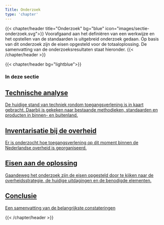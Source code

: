 ```yaml
---
Title: Onderzoek
type: 'chapter'
---
```


{{< chapter/header title="Onderzoek" bg="blue" icon="images/sectie-onderzoek.svg">}}
Voorafgaand aan het definiëren van een werkwijze en het opstellen van de standaarden is uitgebreid onderzoek gedaan. Op basis van dit onderzoek zijn de eisen opgesteld voor de totaaloplossing. De samenvatting van de onderzoeksresultaten staat hieronder.
{{< /chapter/header >}}

{{< chapter/header bg="lightblue">}}

### In deze sectie

<div class="section-home-box">
    <a href="status_techniek">
        <h2>
            Technische analyse
        </h2>
        <p>
            De huidige stand van techniek rondom toegangsverlening is in kaart gebracht. Daarbij is gekeken naar bestaande methodieken, standaarden en producten in binnen- en buitenland.
        </p>
    </a>
</div>

<div class="section-home-box">
    <a href="status_nl_overheid">
       <h2>
          Inventarisatie bij de overheid
       </h2>
        <p>
           Er is onderzocht hoe toegangsverlening op dit moment binnen de Nederlandse overheid is georganiseerd.
        </p>
    </a>
</div>

<div class="section-home-box">
    <a href="eisen_aan_de_oplossing">
       <h2>
          Eisen aan de oplossing
       </h2>
        <p>
           Gaandeweg het onderzoek zijn de eisen opgesteld door te kijken naar de overheidsstrategie, de huidige uitdagingen en de benodigde elementen.
        </p>
    </a>
</div>


<div class="section-home-box">
    <a href="conclusie">
       <h2>
          Conclusie
       </h2>
        <p>
            Een samenvatting van de belangrijkste constateringen
        </p>
    </a>
</div>

{{< /chapter/header >}}


